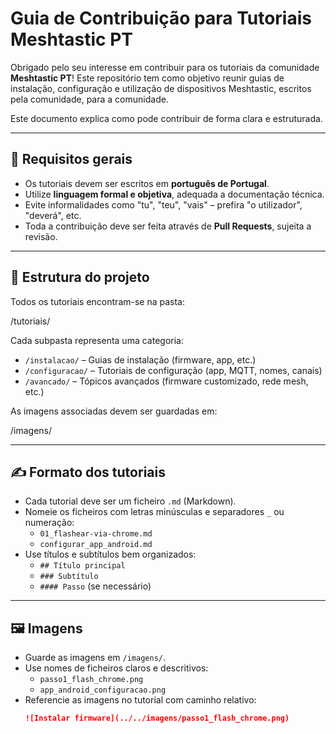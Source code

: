 # Guia de Contribuição para Tutoriais Meshtastic PT

Obrigado pelo seu interesse em contribuir para os tutoriais da comunidade **Meshtastic PT**! Este repositório tem como objetivo reunir guias de instalação, configuração e utilização de dispositivos Meshtastic, escritos pela comunidade, para a comunidade.

Este documento explica como pode contribuir de forma clara e estruturada.

---

## 📌 Requisitos gerais

- Os tutoriais devem ser escritos em **português de Portugal**.
- Utilize **linguagem formal e objetiva**, adequada a documentação técnica.
- Evite informalidades como "tu", "teu", "vais" – prefira "o utilizador", "deverá", etc.
- Toda a contribuição deve ser feita através de **Pull Requests**, sujeita a revisão.

---

## 📂 Estrutura do projeto

Todos os tutoriais encontram-se na pasta:

/tutoriais/


Cada subpasta representa uma categoria:

- `/instalacao/` – Guias de instalação (firmware, app, etc.)
- `/configuracao/` – Tutoriais de configuração (app, MQTT, nomes, canais)
- `/avancado/` – Tópicos avançados (firmware customizado, rede mesh, etc.)

As imagens associadas devem ser guardadas em:

/imagens/


---

## ✍️ Formato dos tutoriais

- Cada tutorial deve ser um ficheiro `.md` (Markdown).
- Nomeie os ficheiros com letras minúsculas e separadores `_` ou numeração:
  - `01_flashear-via-chrome.md`
  - `configurar_app_android.md`
- Use títulos e subtítulos bem organizados:
  - `## Título principal`
  - `### Subtítulo`
  - `#### Passo` (se necessário)

---

## 🖼️ Imagens

- Guarde as imagens em `/imagens/`.
- Use nomes de ficheiros claros e descritivos:
  - `passo1_flash_chrome.png`
  - `app_android_configuracao.png`
- Referencie as imagens no tutorial com caminho relativo:
  ```markdown
  ![Instalar firmware](../../imagens/passo1_flash_chrome.png)
